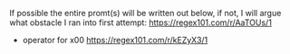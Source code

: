 If possible the entire promt(s) will be written out below, if not, I will argue what obstacle I ran into
first attempt: https://regex101.com/r/AaTOUs/1
+ operator for x00 https://regex101.com/r/kEZyX3/1

